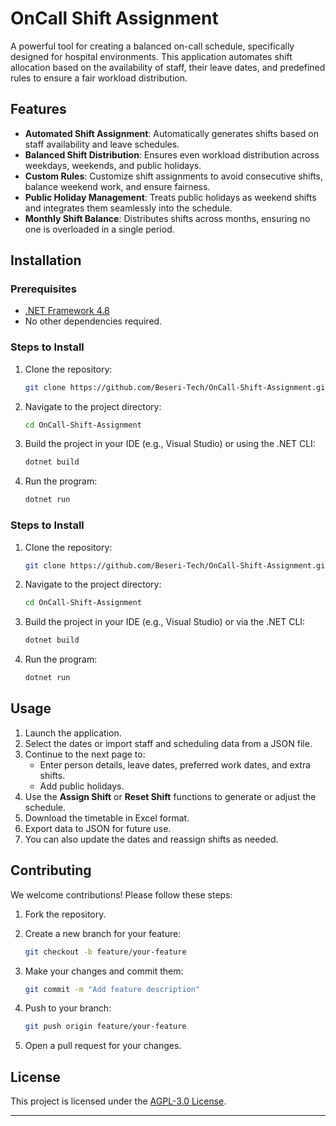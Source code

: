 # OnCall Shift Assignment

A powerful tool for creating a balanced on-call schedule, specifically designed for hospital environments. This application automates shift allocation based on the availability of staff, their leave dates, and predefined rules to ensure a fair workload distribution.

## Features

- **Automated Shift Assignment**: Automatically generates shifts based on staff availability and leave schedules.
- **Balanced Shift Distribution**: Ensures even workload distribution across weekdays, weekends, and public holidays.
- **Custom Rules**: Customize shift assignments to avoid consecutive shifts, balance weekend work, and ensure fairness.
- **Public Holiday Management**: Treats public holidays as weekend shifts and integrates them seamlessly into the schedule.
- **Monthly Shift Balance**: Distributes shifts across months, ensuring no one is overloaded in a single period.

## Installation

### Prerequisites

- [.NET Framework 4.8](https://dotnet.microsoft.com/download/dotnet-framework/net48)
- No other dependencies required.

### Steps to Install

1. Clone the repository:

    ```bash
    git clone https://github.com/Beseri-Tech/OnCall-Shift-Assignment.git
    ```

2. Navigate to the project directory:

    ```bash
    cd OnCall-Shift-Assignment
    ```

3. Build the project in your IDE (e.g., Visual Studio) or using the .NET CLI:

    ```bash
    dotnet build
    ```

4. Run the program:

    ```bash
    dotnet run
    ```


### Steps to Install

1. Clone the repository:

    ```bash
    git clone https://github.com/Beseri-Tech/OnCall-Shift-Assignment.git
    ```

2. Navigate to the project directory:

    ```bash
    cd OnCall-Shift-Assignment
    ```

3. Build the project in your IDE (e.g., Visual Studio) or via the .NET CLI:

    ```bash
    dotnet build
    ```

4. Run the program:

    ```bash
    dotnet run
    ```

## Usage

1. Launch the application.
2. Select the dates or import staff and scheduling data from a JSON file.
3. Continue to the next page to:
   - Enter person details, leave dates, preferred work dates, and extra shifts.
   - Add public holidays.
4. Use the **Assign Shift** or **Reset Shift** functions to generate or adjust the schedule.
5. Download the timetable in Excel format.
6. Export data to JSON for future use.
7. You can also update the dates and reassign shifts as needed.


## Contributing

We welcome contributions! Please follow these steps:

1. Fork the repository.
2. Create a new branch for your feature:

    ```bash
    git checkout -b feature/your-feature
    ```

3. Make your changes and commit them:

    ```bash
    git commit -m "Add feature description"
    ```

4. Push to your branch:

    ```bash
    git push origin feature/your-feature
    ```

5. Open a pull request for your changes.

## License

This project is licensed under the [AGPL-3.0 License](LICENSE.txt).

---
